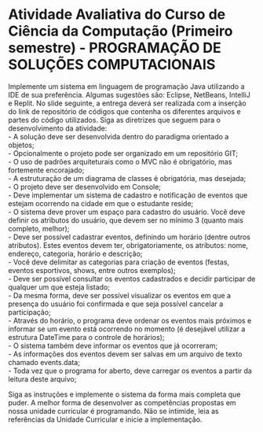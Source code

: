 <h1> Atividade Avaliativa do Curso de Ciência da Computação (Primeiro semestre) - PROGRAMAÇÃO DE SOLUÇÕES COMPUTACIONAIS </h1>


<p>Implemente um sistema em linguagem de programação Java utilizando a IDE de sua preferência. Algumas sugestões são: Eclipse, NetBeans, IntelliJ e Replit. No slide seguinte,  a entrega deverá ser realizada com a inserção do link de repositório de códigos que contenha os diferentes arquivos e partes do código utilizados.
Siga as diretrizes que seguem para o desenvolvimento da atividade:
<br>- A solução deve ser desenvolvida dentro do paradigma orientado a objetos;
<br>- Opcionalmente o projeto pode ser organizado em um repositório GIT;
<br>- O uso de padrões arquiteturais como o MVC não é obrigatório, mas fortemente encorajado;
<br>- A estruturação de um diagrama de classes é obrigatória, mas desejada;
<br>- O projeto deve ser desenvolvido em Console;
<br>- Deve implementar um sistema de cadastro e notificação de eventos que estejam ocorrendo na cidade em que o estudante reside;
 <br>- O sistema deve prover um espaço para cadastro do usuário. Você deve definir os atributos do usuário, que devem ser no mínimo 3 (quanto mais completo, melhor);
 <br>- Deve ser possível cadastrar eventos, definindo um horário (dentre outros atributos). Estes eventos devem ter, obrigatoriamente, os atributos: nome, endereço, categoria, horário e descrição;
<br>- Você deve delimitar as categorias para criação de eventos (festas, eventos esportivos, shows, entre outros exemplos);
<br> - Deve ser possível consultar os eventos cadastrados e decidir participar de qualquer um que esteja listado; 
<br>- Da mesma forma, deve ser possível visualizar os eventos em que a presença do usuário foi confirmada e que seja possível cancelar a participação;
<br> - Através do horário, o programa deve ordenar os eventos mais próximos e informar se um evento está ocorrendo no momento (é desejável utilizar a estrutura DateTime para o controle de horários);
<br> - O sistema também deve informar os eventos que já ocorreram;
<br> - As informações dos eventos devem ser salvas em um arquivo de texto chamado events.data;
<br>- Toda vez que o programa for aberto, deve carregar os eventos a partir da leitura deste arquivo; <br>

Siga as instruções e implemente o sistema da forma mais completa que puder. A melhor forma de desenvolver as competências propostas em nossa unidade curricular é programando. Não se intimide, leia as referências da Unidade Curricular e inicie a implementação. </p>